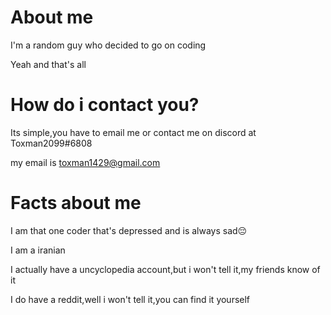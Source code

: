 # About me

I'm a random guy who decided to go on coding

Yeah and that's all

# How do i contact you?

Its simple,you have to email me or contact me on discord at Toxman2099#6808


my email is toxman1429@gmail.com

# Facts about me

I am that one coder that's depressed and is always sad😔

I am a iranian

I actually have a uncyclopedia account,but i won't tell it,my friends know of it

I do have a reddit,well i won't tell it,you can find it yourself
